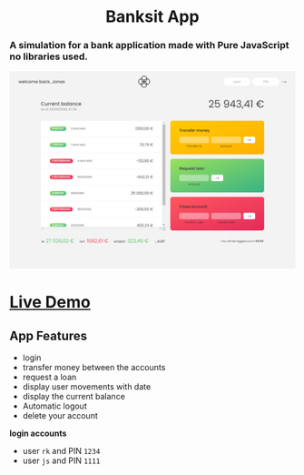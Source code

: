 
<h1 align="center"> Banksit App</h1>

<h3> A simulation for a bank application made with Pure JavaScript no libraries used. </h3>

![screen shot](img/bankist.png)

# [Live Demo](https://https://rawan-kh.github.io/Kalbonyan-Elmarsos/2-Udemy/2-Js/projects/BankistApp/) 

## App Features
- login 
- transfer money between the accounts 
- request a loan 
- display user movements with date
- display the current balance
- Automatic logout  
- delete your account 

**login accounts**
- user `rk` and PIN `1234`
- user `js` and PIN `1111`



